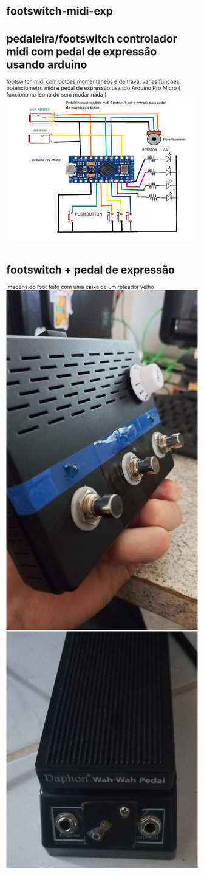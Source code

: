 # footswitch-midi-exp
<h1> pedaleira/footswitch controlador midi com pedal de expressão usando arduino</h1>
footswitch midi com botoes momentaneos e de trava,  varias funções, potenciometro midi e pedal de expressão usando Arduino Pro Micro ( funciona no leonardo sem mudar nada )
<div align="center">
<img src="https://github.com/Sleepy8/footswitch-midi-exp/blob/main/imagens/diagram.png" width="600px" >

</div><br>
<h1>footswitch + pedal de expressão</h1>
imagens do foot feito com uma caixa de um roteador velho<br>
<div align="right">
<img src="https://github.com/Sleepy8/footswitch-midi-exp/blob/main/imagens/foot.jpg" width="600px" >

</div>
<div align="left">
<img src="https://github.com/Sleepy8/footswitch-midi-exp/blob/main/imagens/expedalfront.jpg" width="600px" >

</div><br>
<br>

